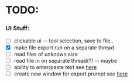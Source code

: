 # TODO:

### UI Stuff:

- [ ] clickable ui -- tool selection, save to file..
- [x] make file export run on a separate thread
- [ ] read files of unknown size
- [ ] read file in on separate thread(?) -- maybe
- [ ] ability to enter/paste text see [here](https://lazyfoo.net/tutorials/SDL/32_text_input_and_clipboard_handling/index.php)
- [ ] create new window for export prompt see [here](https://lazyfoo.net/tutorials/SDL/36_multiple_windows/index.php)
